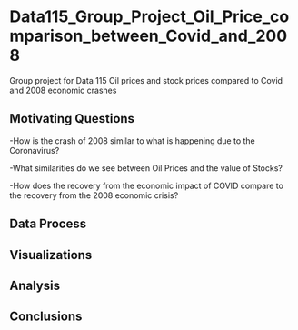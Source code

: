 # Data115_Group_Project_Oil_Price_comparison_between_Covid_and_2008
Group project for Data 115 Oil prices and stock prices compared to Covid and 2008 economic crashes
## Motivating Questions
-How is the crash of 2008 similar to what is happening due to the Coronavirus?  

-What similarities do we see between Oil Prices and the value of Stocks? 

-How does the recovery from the economic impact of COVID compare to the recovery from the 2008 economic crisis?
## Data Process

## Visualizations

## Analysis

## Conclusions


